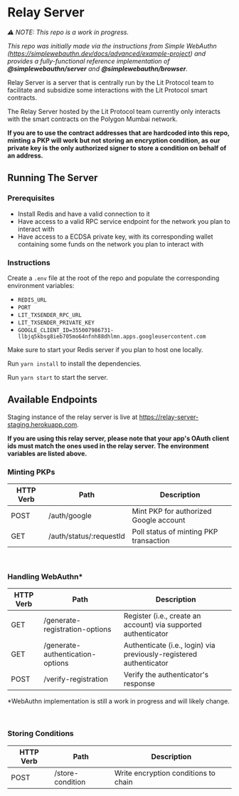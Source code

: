 # Relay Server

_⚠️ NOTE: This repo is a work in progress._

_This repo was initially made via the instructions from Simple WebAuthn (https://simplewebauthn.dev/docs/advanced/example-project) and provides a fully-functional reference implementation of **@simplewebauthn/server** and **@simplewebauthn/browser**._

Relay Server is a server that is centrally run by the Lit Protocol team to facilitate and subsidize some interactions with the Lit Protocol smart contracts.

The Relay Server hosted by the Lit Protocol team currently only interacts with the smart contracts on the Polygon Mumbai network.

**If you are to use the contract addresses that are hardcoded into this repo, minting a PKP will work but not storing an encryption condition, as our private key is the only authorized signer to store a condition on behalf of an address.**

## Running The Server

### Prerequisites

-   Install Redis and have a valid connection to it
-   Have access to a valid RPC service endpoint for the network you plan to interact with
-   Have access to a ECDSA private key, with its corresponding wallet containing some funds on the network you plan to interact with

### Instructions

Create a `.env` file at the root of the repo and populate the corresponding environment variables:

-   `REDIS_URL`
-   `PORT`
-   `LIT_TXSENDER_RPC_URL`
-   `LIT_TXSENDER_PRIVATE_KEY`
-   `GOOGLE_CLIENT_ID=355007986731-llbjq5kbsg8ieb705mo64nfnh88dhlmn.apps.googleusercontent.com`

Make sure to start your Redis server if you plan to host one locally.

Run `yarn install` to install the dependencies.

Run `yarn start` to start the server.

## Available Endpoints

Staging instance of the relay server is live at https://relay-server-staging.herokuapp.com.

**If you are using this relay server, please note that your app's OAuth client ids must match the ones used in the relay server. The environment variables are listed above.**

### Minting PKPs

| HTTP Verb | Path                    | Description                            |
| --------- | ----------------------- | -------------------------------------- |
| POST      | /auth/google            | Mint PKP for authorized Google account |
| GET       | /auth/status/:requestId | Poll status of minting PKP transaction |

</br>

### Handling WebAuthn\*

| HTTP Verb | Path                             | Description                                                        |
| --------- | -------------------------------- | ------------------------------------------------------------------ |
| GET       | /generate-registration-options   | Register (i.e., create an account) via supported authenticator     |
| GET       | /generate-authentication-options | Authenticate (i.e., login) via previously-registered authenticator |
| POST      | /verify-registration             | Verify the authenticator's response                                |

\*WebAuthn implementation is still a work in progress and will likely change.

</br>

### Storing Conditions

| HTTP Verb | Path             | Description                          |
| --------- | ---------------- | ------------------------------------ |
| POST      | /store-condition | Write encryption conditions to chain |
